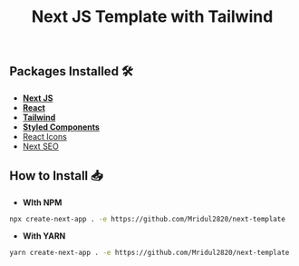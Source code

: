 <div align="center">
    <h1>Next JS Template with Tailwind</h1>
</div>

<br />

## Packages Installed 🛠

- **[Next JS](https://nextjs.org/)**
- **[React](https://reactjs.org/)**
- **[Tailwind](https://tailwindcss.com/)**
- **[Styled Components](https://styled-components.com/)**
- [React Icons](https://react-icons.github.io/react-icons/)
- [Next SEO](https://github.com/garmeeh/next-seo)

## How to Install 📥

- **WIth NPM**

```bash
npx create-next-app . -e https://github.com/Mridul2820/next-template
```

- **With YARN**

```bash
yarn create-next-app . -e https://github.com/Mridul2820/next-template
```
